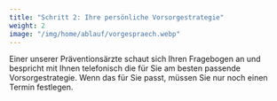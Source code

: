 ```yaml
---
title: "Schritt 2: Ihre persönliche Vorsorgestrategie"
weight: 2
image: "/img/home/ablauf/vorgespraech.webp"
---
```


Einer unserer Präventionsärzte schaut sich Ihren Fragebogen an und bespricht mit Ihnen telefonisch die für Sie am besten passende Vorsorgestrategie. Wenn das für Sie passt, müssen Sie nur noch einen Termin festlegen.